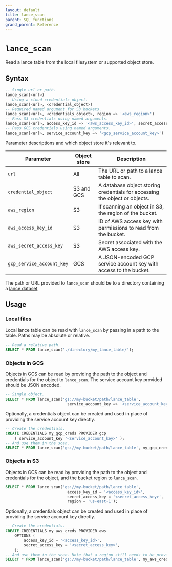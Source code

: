 ```yaml
---
layout: default
title: lance_scan
parent: SQL functions
grand_parent: Reference
---
```


# `lance_scan`

Read a lance table from the local filesystem or supported object store.

## Syntax

```sql
-- Single url or path.
lance_scan(<url>)
-- Using a cloud credentials object.
lance_scan(<url>, <credential_object>)
-- Required named argument for S3 buckets.
lance_scan(<url>, <credentials_object>, region => '<aws_region>')
-- Pass S3 credentials using named arguments.
lance_scan(<url>, access_key_id => '<aws_access_key_id>', secret_access_key => '<aws_secret_access_key>', region => '<aws_region>')
-- Pass GCS credentials using named arguments.
lance_scan(<url>, service_account_key => '<gcp_service_account_key>')
```

Parameter descriptions and which object store it's relevant to.

| Parameter                 | Object store | Description                                                                |
| ------------------------- | ------------ | -------------------------------------------------------------------------- |
| `url`                     | All          | The URL or path to a lance table to scan.                                  |
| `credential_object`       | S3 and GCS   | A database object storing credentials for accessing the object or objects. |
| `aws_region`              | S3           | If scanning an object in S3, the region of the bucket.                     |
| `aws_access_key_id`       | S3           | ID of AWS access key with permissions to read from the bucket.             |
| `aws_secret_access_key`   | S3           | Secret associated with the AWS access key.                                 |
| `gcp_service_account_key` | GCS          | A JSON-encoded GCP service account key with access to the bucket.          |

The path or URL provided to `lance_scan`
should be to a directory containing a [lance dataset]

## Usage

### Local files

Local lance table can be read with `lance_scan` by passing in a path to the
table. Paths may be absolute or relative.

```sql
-- Read a relative path.
SELECT * FROM lance_scan('./directory/my_lance_table/');
```

### Objects in GCS

Objects in GCS can be read by providing the path to the object and credentials
for the object to `lance_scan`. The service account key provided should be
JSON encoded.

```sql
-- Single object.
SELECT * FROM lance_scan('gs://my-bucket/path/lance_table',
                           service_account_key => '<service_account_key>');
```

Optionally, a credentials object can be created and used in place of providing
the service account key directly.

```sql
-- Create the credentials.
CREATE CREDENTIALS my_gcp_creds PROVIDER gcp
    ( service_account_key '<service_account_key>' );
-- And use them in the scan.
SELECT * FROM lance_scan('gs://my-bucket/path/lance_table', my_gcp_creds);
```

### Objects in S3

Objects in GCS can be read by providing the path to the object and credentials
for the object, and the bucket region to `lance_scan`.

```sql
SELECT * FROM lance_scan('gs://my-bucket/path/lance_table',
                           access_key_id = '<access_key_id>',
                           secret_access_key = '<secret_access_key>',
                           region = 'us-east-1');
```

Optionally, a credentials object can be created and used in place of providing
the service account key directly.

```sql
-- Create the credentials.
CREATE CREDENTIALS my_aws_creds PROVIDER aws
    OPTIONS (
        access_key_id = '<access_key_id>',
        secret_access_key = '<secret_access_key>',
    );
-- And use them in the scan. Note that a region still needs to be provided.
SELECT * FROM lance_scan('gs://my-bucket/path/lance_table', my_aws_creds, region => 'us-east-1');
```

[lance dataset]: (https://lancedb.github.io/lance/format.html#dataset-directory)
